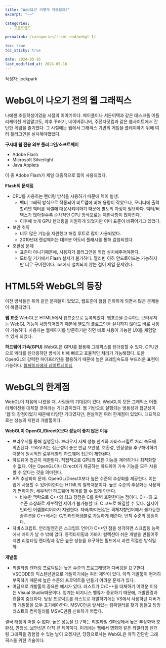 ```yaml
---
title: "WebGL은 어떻게 작동될까?"
excerpt: "~~"

categories:
  - 프론트엔드

permalink: /categories/front-end/webgl-1/

toc: true
toc_sticky: true

date: 2024-05-16
last_modified_at: 2024-05-16
---
```


작성자: jeekpark

# WebGL이 나오기 전의 웹 그래픽스
나에겐 초등학생이었을 시절의 이야기이다. 메이플이나 서든어택과 같은 데스크톱 어플리케이션 게임말고도, 야후 꾸러기, 네이버쥬니버, 주전자닷컴과 같은 웹사이트에서 간단한 게임을 즐겨했다. 그 시절에는 웹에서 그래픽스 기반의 게임을 플레이하기 위해 여러 플러그인을 설치해야했었다.

**구시대 웹 전용 외부 플러그인/소프트웨어**
- Adobe Flash
- Microsoft Silverlight
- Java Applets

이 중 Adobe Flash가 제일 대중적으로 많이 사용되었다.

**Flash의 문제점**
- CPU를 사용하는 렌더링 방식을 사용하기 때문에 렉이 발생.
  - 벡터 그래픽 방식으로 작동되어 비트맵에 비해 용량이 작았으나, 모니터에 출력할려면 벡터를 픽셀에 대응시켜야하기 때문에 별도의 과정이 필요하다. 벡터/버텍스가 많아질수록 순차적인 CPU 방식으로는 제한사항이 많아진다.
  - 이후에 늦게 GPU 렌더링을 지원하게 되었지만 이미 표준이 바뀌어가고 있었다.
- 보안 취약
  - 너무 많은 기능을 지원했고 해킹 루트로 많이 사용되었다.
  - 2010년대 랜섬웨어는 대부분 어도비 플래시를 통해 감염되었다.
- 호환성 문제
  - 표준이 아니기때문에, 사용자가 플러그인을 직접 설치해주어야한다.
  - 모바일 기기에서 Flash 설치가 불가하다. 젤리빈 이하 안드로이드는 가능하지만 너무 구버전이다. ios에서 설치되지 않는 점이 제일 문제였다.

# HTML5와 WebGL의 등장
이전 방식들은 위와 같은 문제들이 있었고, 웹표준이 점점 진화하게 되면서 많은 문제들이 해결되었다.

**웹 표준**
WebGL은 HTML5에서 웹표준으로 등록되었다. 웹표준을 준수하는 브라우저는 WebGL 기능이 내장되어있기 때문에 별도의 플로그인을 설치하지 않아도 바로 사용이 가능하다. 사용자는 웹페이지를 방문하기만 하면 바로 사용이 가능한 UX를 체험할 수 있게 되었다.

**하드웨어 가속(GPU)**
WebGL은 GPU를 활용해 그래픽스를 렌더링할 수 있다. CPU만으로 벡터를 렌더링하던 방식에 비해 빠르고 효율적인 처리가 가능해졌다. 또한 OpenGL의 강력한 파이프라인을 활용하기 때문에 높은 프레임속도와 부드러운 표현이 가능하다.
[웹페이지에서 레이트레이싱](https://madebyevan.com/webgl-path-tracing/)

# WebGL의 한계점
WebGL이 처음에 나왔을 때, 사람들의 기대감이 컸다. WebGL이 모든 그래픽스 어플리케이션을 대체할 것이라는 기대감이었다. 웹 기반으로 실행되는 범용성과 접근성이 '웹'의 장점이었기 때문에 타당한 기대였지만, 현실적인 여러 한계점이 있었다. 대표적으로는 성능의 제한과 개발툴이다.

**WebGL이 OpenGL/DirectX보다 성능이 좋지 않은 이유**
- 브라우저를 통해 실행된다. 브라우저 자체 성능 한계와 자바스크립트 처리 속도에 의존된다. 브라우저는 접근성이 좋은 만큼 보안성, 호환성, 안정성을 추구해야하기 때문에 원시적인 로우레벨의 하드웨어 접근이 제한된다.
- 하드웨어 접근이 제한된다. 직접적으로 GPU의 모든 기능을 제어하거나 최적화할 수 없다. 이는 OpenGL이나 DirectX가 제공하는 하드웨어 가속 기능을 모두 사용할 수 없다는 것을 의미한다.
- API 추상화의 문제. OpenGL/DirectX보다 높은 수준의 추상화를 제공한다. 이는 쉽게 사용할 수 있어야한다는 HTML의 철학때문이다. 높은 수준의 추상화는 사용하기 편하지만, 세부적인 하드웨어 제어를 할 수 없게 만든다. 
  - 비슷한 맥락으로 C++의 최고 장점은 C를 완벽 호환한다는 점이다. C++의 고수준 추상화로 세부적인 제어가 불가능할 때, C 코드로 해결할 수 있다. 심지어 인라인 어셈블리어까지 지원한다. 자바/파이썬같은 객체지향언어에서 불가능한 솔루션을 C++에서는 C/인라인어셈블로 가능하게 해준다. 반칙 수준의 장점이다.
- 자바스크립트. 언리얼엔진은 스크립트 언어가 C++인 점을 생각하면 스크립팅 능력에서 차이가 날 수 밖에 없다. 동적타이핑과 가바지 컬렉션이 쉬운 개발을 만들어주지만 리얼타임 렌더링과 같은 높은 성능을 요구하는 필드에서 과연 적절한 방식일까.

**개발툴**
- 리얼타임 렌더링 프로덕트는 높은 수준의 프로그래밍과 디버깅을 요구한다. VSCODE의 익스텐션만으로 개발하기에는 여러 제약이 있다. 아직 개발툴이 현저히 부족하기 때문에 높은 수준의 프로덕트를 만들기 어려운 문제가 있다.
- 여담으로 개발툴이 중요한 예시가 있다. 러스트가 C/C++을 대체하기 어려운 이유는 Visual Studio때문이다. 업계는 비지니스 벨류가 중요하기 때문에, 개발환경과 효율이 중요하다. 당장 프로덕트를 러스트로 개발하기에는 VS에서 사용하던 디버거와 개발툴을 모두 포기해야한다. MSVC만큼 앞서있는 컴파일러를 찾기 힘들고 당장 러스트의 컴파일러를 MSVC만큼 신뢰하기 어렵다.

결국 태생이 어쩔 수 없다. 높은 성능을 요구하는 리얼타임 렌더링에서 높은 추상화와 호환성, 안정성, 보안성은 아직 큰 제약이다. 미래에는 웹에서 영화와 같은 리얼타임 렌더링 그래픽을 경험할 수 있는 날이 오겠지만, 당장으로서는 WebGL은 아직 간단한 그래픽스를 위한 기술이다.